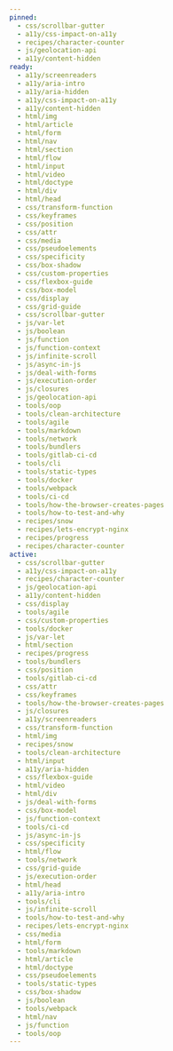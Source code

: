 ```yaml
---
pinned:
  - css/scrollbar-gutter
  - a11y/css-impact-on-a11y
  - recipes/character-counter
  - js/geolocation-api
  - a11y/content-hidden
ready:
  - a11y/screenreaders
  - a11y/aria-intro
  - a11y/aria-hidden
  - a11y/css-impact-on-a11y
  - a11y/content-hidden
  - html/img
  - html/article
  - html/form
  - html/nav
  - html/section
  - html/flow
  - html/input
  - html/video
  - html/doctype
  - html/div
  - html/head
  - css/transform-function
  - css/keyframes
  - css/position
  - css/attr
  - css/media
  - css/pseudoelements
  - css/specificity
  - css/box-shadow
  - css/custom-properties
  - css/flexbox-guide
  - css/box-model
  - css/display
  - css/grid-guide
  - css/scrollbar-gutter
  - js/var-let
  - js/boolean
  - js/function
  - js/function-context
  - js/infinite-scroll
  - js/async-in-js
  - js/deal-with-forms
  - js/execution-order
  - js/closures
  - js/geolocation-api
  - tools/oop
  - tools/clean-architecture
  - tools/agile
  - tools/markdown
  - tools/network
  - tools/bundlers
  - tools/gitlab-ci-cd
  - tools/cli
  - tools/static-types
  - tools/docker
  - tools/webpack
  - tools/ci-cd
  - tools/how-the-browser-creates-pages
  - tools/how-to-test-and-why
  - recipes/snow
  - recipes/lets-encrypt-nginx
  - recipes/progress
  - recipes/character-counter
active:
  - css/scrollbar-gutter
  - a11y/css-impact-on-a11y
  - recipes/character-counter
  - js/geolocation-api
  - a11y/content-hidden
  - css/display
  - tools/agile
  - css/custom-properties
  - tools/docker
  - js/var-let
  - html/section
  - recipes/progress
  - tools/bundlers
  - css/position
  - tools/gitlab-ci-cd
  - css/attr
  - css/keyframes
  - tools/how-the-browser-creates-pages
  - js/closures
  - a11y/screenreaders
  - css/transform-function
  - html/img
  - recipes/snow
  - tools/clean-architecture
  - html/input
  - a11y/aria-hidden
  - css/flexbox-guide
  - html/video
  - html/div
  - js/deal-with-forms
  - css/box-model
  - js/function-context
  - tools/ci-cd
  - js/async-in-js
  - css/specificity
  - html/flow
  - tools/network
  - css/grid-guide
  - js/execution-order
  - html/head
  - a11y/aria-intro
  - tools/cli
  - js/infinite-scroll
  - tools/how-to-test-and-why
  - recipes/lets-encrypt-nginx
  - css/media
  - html/form
  - tools/markdown
  - html/article
  - html/doctype
  - css/pseudoelements
  - tools/static-types
  - css/box-shadow
  - js/boolean
  - tools/webpack
  - html/nav
  - js/function
  - tools/oop
---
```


